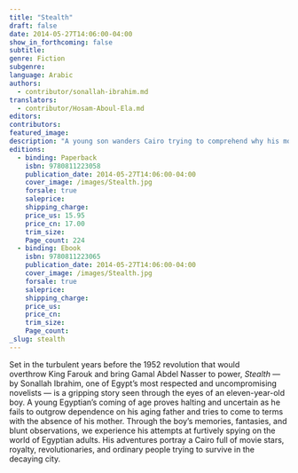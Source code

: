 ```yaml
---
title: "Stealth"
draft: false
date: 2014-05-27T14:06:00-04:00
show_in_forthcoming: false
subtitle:
genre: Fiction
subgenre:
language: Arabic
authors:
  - contributor/sonallah-ibrahim.md
translators:
  - contributor/Hosam-Aboul-Ela.md
editors:
contributors:
featured_image:
description: "A young son wanders Cairo trying to comprehend why his mother has disappeared "
editions:
  - binding: Paperback
    isbn: 9780811223058
    publication_date: 2014-05-27T14:06:00-04:00
    cover_image: /images/Stealth.jpg
    forsale: true
    saleprice:
    shipping_charge:
    price_us: 15.95
    price_cn: 17.00
    trim_size:
    Page_count: 224
  - binding: Ebook
    isbn: 9780811223065
    publication_date: 2014-05-27T14:06:00-04:00
    cover_image: /images/Stealth.jpg
    forsale: true
    saleprice:
    shipping_charge:
    price_us:
    price_cn:
    trim_size:
    Page_count:
_slug: stealth
---
```


Set in the turbulent years before the 1952 revolution that would overthrow King Farouk and bring Gamal Abdel Nasser to power, _Stealth_ — by Sonallah Ibrahim, one of Egypt’s most respected and uncompromising novelists — is a gripping story seen through the eyes of an eleven-year-old boy. A young Egyptian’s coming of age proves halting and uncertain as he fails to outgrow dependence on his aging father and tries to come to terms with the absence of his mother. Through the boy’s memories, fantasies, and blunt observations, we experience his attempts at furtively spying on the world of Egyptian adults. His adventures portray a Cairo full of movie stars, royalty, revolutionaries, and ordinary people trying to survive in the decaying city. 

